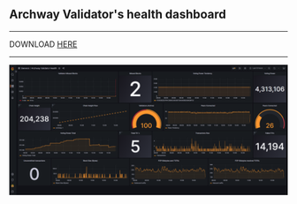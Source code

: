 ## Archway Validator's health dashboard
* * *

DOWNLOAD [HERE](https://github.com/AlexToTheMoon/AM-Solutions/blob/main/files/archway-dash/archway-dashboard.json)  
* * *

![](https://github.com/AlexToTheMoon/AM-Solutions/blob/main/files/archway-dash/png/arch-dash-screen.png)
